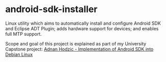 android-sdk-installer
=====================

Linux utility which aims to automatically install and configure Android SDK and Eclipse ADT Plugin; adds hardware support for devices; and enables full MTP support.

Scope and goal of this project is explained as part of my University Capstone project: [Adnan Hodzic - Implementation of Android SDK into Debian Linux](https://storage.googleapis.com/foolcontrol-media/2020/08/ImplementationofAndroidSDKintoDebianLinux.pdf)
